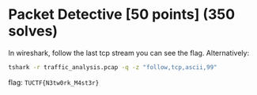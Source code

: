 # Packet Detective [50 points] (350 solves)
In wireshark, follow the last tcp stream you can see the flag. Alternatively: 
```bash
tshark -r traffic_analysis.pcap -q -z "follow,tcp,ascii,99"
```
flag: `TUCTF{N3tw0rk_M4st3r}`